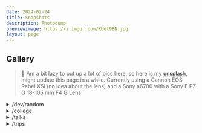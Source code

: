 ```yaml
---
date: 2024-02-24
title: Snapshots
description: Photodump
previewimage: https://i.imgur.com/KUet9BN.jpg
layout: page
---
```


## Gallery

> 📸 Am a bit lazy to put up a lot of pics here, so here is my [unsplash](https://unsplash.com/@adihegde), might update this page in a while. Currently using a Cannon EOS Rebel XSi (no idea about the lens) and a Sony a6700 with a Sony E PZ G 18-105 mm F4 G Lens

<details>

<summary>/dev/random</summary>

<div class="image-grid" id="images">

<img loading="lazy" alt="Food menu" src="https://i.imgur.com/ejDRsdi.jpg">

<img loading="lazy" alt="Another laptop shot" src="https://i.imgur.com/BqWCGqP.jpg">

<img loading="lazy" alt="IKEA directions" src="https://i.imgur.com/553LQoC.jpg">

<img loading="lazy" alt="IKEA Price sign" src="https://i.imgur.com/PukycFJ.jpg">

<img loading="lazy" alt="IKEA Storage Space and a crane" src="https://i.imgur.com/RpA1Tbf.jpg">

<img loading="lazy" alt="Keychron in some nice lighting" src="https://i.imgur.com/mroJJik.jpg">

<img loading="lazy" alt="Black and white rocks" src="https://i.imgur.com/sMMx1f0.jpg">

<img loading="lazy" alt="Keychron K2 V2" src="https://i.imgur.com/NVUKPKO.jpg">

<img loading="lazy" alt="Cannon Rebel struggles" src="https://i.imgur.com/r1W9ohZ.jpg">

<img loading="lazy" alt="Pondicherry Villa" src="https://i.imgur.com/Pu176PH.jpg">

<img loading="lazy" alt="Ikea Bengaluru storage" src="https://i.imgur.com/HZ3hHs0.jpg">

</div>

</details>

<details>

<summary>/college</summary>

<div class="image-grid" id="image-grid">

<img loading="lazy" alt="Ghat descent on west cost" src="https://i.imgur.com/agAwA6L.jpg">

<img loading="lazy" alt="Hole in the Wall in Kormangala is a vibe!" src="https://i.imgur.com/zLDGtul.jpg">

<img loading="lazy" alt="Vidhan Soudha, which ive surprisingly never even after spending my whole life here" src="https://i.imgur.com/ohigp5U.jpg">

<img loading="lazy" alt="Frist go meetup in bangalore with Sudhir and Nathan" src="https://i.imgur.com/G0JYhn1.jpg">

<img loading="lazy" alt="Blurry snap from foss talk" src="https://i.imgur.com/7OAa8tn.jpg">

<img loading="lazy" alt="First hackathon - hacknite" src="https://i.imgur.com/Yg3di6k.jpg">

<img loading="lazy" alt="Foss talk with friends" src="https://i.imgur.com/WGTr4Wq.jpg">

<img loading="lazy" alt="The sexy mall" src="https://i.imgur.com/UbeGLEd.jpg">

<img loading="lazy" alt="The sexy mall with a tree" src="https://i.imgur.com/W4cJO40.jpg">

<img loading="lazy" alt="Project expo presentation" src="https://i.imgur.com/JjjO75w.png">

</div>

</details>

<details>
<summary>/talks</summary>

<details>

<summary>/fireside2024</summary>

<div class="image-grid" id="image-grid">

<img loading="lazy" alt="anna presentation - 1" src="https://i.imgur.com/PTP2P6m.jpg">

<img loading="lazy" alt="anna presentation - 2" src="https://i.imgur.com/gyTGc2a.jpg">

<img loading="lazy" alt="anna presentation - 3" src="https://i.imgur.com/rANre38.jpg">

<img loading="lazy" alt="anna presentation - 4" src="https://i.imgur.com/ouqWgET.jpg">

</div>

</details>

</details>

<details>

<summary>/trips</summary>

<details>
<summary>/ooty 2024</summary>

<div class="image-grid" id="image-grid">

<img loading="lazy" alt="tea estate views before low clowds" src="https://i.imgur.com/esHZCKk.jpg" />

<img loading="lazy" alt="tea estate view after with low clowds" src="https://i.imgur.com/PQOp4Ts.jpg" />

<img loading="lazy" alt="insane view from the road to dolphin nose point" src="https://i.imgur.com/CYXkEXn.jpg" />

<img loading="lazy" alt="another hilly tea estate" src="https://i.imgur.com/cwhlIVu.jpg" />

<img loading="lazy" alt="dolphin nose point" src="https://i.imgur.com/MCV8Hsx.jpg">

</div>

</details>

<details>

<summary>/pondicherry 2022</summary>

<div class="image-grid" id="image-grid">

<img loading="lazy" alt="Pondi costal drive" src="https://i.imgur.com/EdVqF3s.jpg">

<img loading="lazy" alt="Pondi costal view" src="https://i.imgur.com/K5RGcQI.jpg">

<img loading="lazy" alt="Hillside drive" src="https://i.imgur.com/KUet9BN.jpg">

<img loading="lazy" alt="Peaky hills" src="https://i.imgur.com/h5S0i45.jpg">

<img loading="lazy" alt="Bay of bengal from a window with some trees" src="https://i.imgur.com/cgACPjM.jpg">

<img loading="lazy" alt="Bay of bengal from a window" src="https://i.imgur.com/rwB61P4.jpg">

<img loading="lazy" alt="More hills in tamil nadu" src="https://i.imgur.com/NTrFuRn.jpg">

<img loading="lazy" alt="Railway Station" src="https://i.imgur.com/GJIXTg4.jpg">

</div>

</details>

</details>
